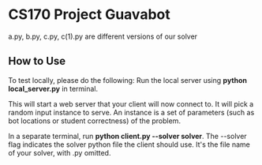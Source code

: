 # CS170 Project Guavabot

a.py, b.py, c.py, c(1).py are different versions of our solver

## How to Use

To test locally, please do the following:
Run the local server using **python local_server.py** in terminal. 

This will start a web server that your client will now connect to. It will pick a random input instance to serve. An instance is a set of parameters (such as bot locations or student correctness) of the problem.

In a separate terminal, run **python client.py --solver solver**. The --solver flag indicates the solver python file the client should use. It's the file name of your solver, with .py omitted.


